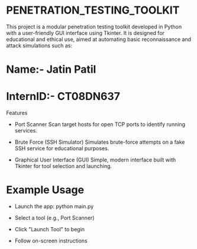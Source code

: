 # PENETRATION_TESTING_TOOLKIT
This project is a modular penetration testing toolkit developed in Python with a user-friendly GUI interface using Tkinter. It is designed for educational and ethical use, aimed at automating basic reconnaissance and attack simulations such as:

# Name:- Jatin Patil
# InternID:- CT08DN637

Features

* Port Scanner Scan target hosts for open TCP ports to identify running services.

* Brute Force (SSH Simulator) Simulates brute-force attempts on a fake SSH service for educational purposes.

* Graphical User Interface (GUI) Simple, modern interface built with Tkinter for tool selection and launching.

# Example Usage

* Launch the app: python main.py

* Select a tool (e.g., Port Scanner)

* Click "Launch Tool" to begin

* Follow on-screen instructions
